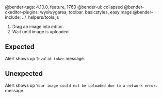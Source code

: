 @bender-tags: 4.10.0, feature, 1763
@bender-ui: collapsed
@bender-ckeditor-plugins: wysiwygarea, toolbar, basicstyles, easyimage
@bender-include: ../_helpers/tools.js

1. Drag an image into editor.
2. Wait until image is uploaded.

## Expected

Alert shows up `Invalid token` message.

## Unexpected

Alert shows up `Your image could not be uploaded due to a network error.` message.
